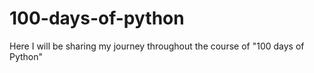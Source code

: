 # 100-days-of-python
Here I will be sharing my journey throughout the course of "100 days of Python"
